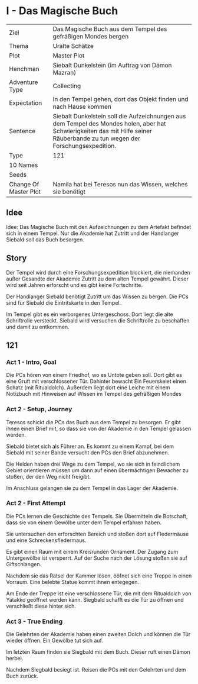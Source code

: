 # I - Das Magische Buch

| | |
|---|---|
|Ziel|Das Magische Buch aus dem Tempel des gefräßigen Mondes bergen|
|Thema|Uralte Schätze|
|Plot|Master Plot|
|Henchman|Siebalt Dunkelstein (im Auftrag von Dämon Mazran)|
|Adventure Type|Collecting|
|Expectation|In den Tempel gehen, dort das Objekt finden und nach Hause kommen|
|Sentence|Siebalt Dunkelstein soll die Aufzeichnungen aus dem Tempel des Mondes holen, aber hat Schwierigkeiten das mit Hilfe seiner Räuberbande zu tun wegen der Forschungsexpedition.|
|Type|121| 
| 10 Names| |
|Seeds| |
|Change Of Master Plot|Namila hat bei Teresos nun das Wissen, welches sie benötigt|

## Idee
Idee: Das Magische Buch mit den Aufzeichnungen zu dem Artefakt befindet sich in einem Tempel.
Nur die Akademie hat Zutritt und der Handlanger Siebald soll das Buch besorgen.

## Story
Der Tempel wird durch eine Forschungsexpedition blockiert, die niemanden außer
Gesandte der Akademie Zutritt zu dem alten Tempel gewährt. Dieser wird seit 
Jahren erforscht und es gibt keine Fortschritte.

Der Handlanger Siebald benötigt Zutritt um das Wissen zu bergen. 
Die PCs sind für Siebald die Eintritskarte in den Tempel.

Im Tempel gibt es ein verborgenes Untergeschoss. Dort liegt die alte Schriftrolle versteckt.
Siebald wird versuchen die Schriftrolle zu beschaffen und damit zu entkommen.

## 121
### Act 1 - Intro, Goal
Die PCs hören von einem Friedhof, wo es Untote geben soll. Dort gibt es eine Gruft mit 
verschlossener Tür. Dahinter bewacht Ein Feuerskelet einen Schatz (mit Ritualdolch). 
Außerdem liegt dort eine Leiche mit einem Notizbuch mit Hinweisen auf Wissen im Tempel des 
gefräßigen Mondes

### Act 2 - Setup, Journey
Teresos schickt die PCs das Buch aus dem Tempel zu besorgen. Er gibt ihnen einen Brief mit,
so dass sie von der Akademie in den Tempel gelassen werden.

Siebald bietet sich als Führer an. Es kommt zu einem Kampf, bei dem Siebald mit seiner Bande
versucht den PCs den Brief abzunehmen.

Die Helden haben drei Wege zu dem Tempel, wo sie sich in feindlichem Gebiet orientieren müssen
um dann auf einen übermächtigen Bewacher zu stoßen, der den Weg nicht freigibt.

Im Anschluss gelangen sie zu dem Tempel in das Lager der Akademie.

### Act 2 - First Attempt
Die PCs lernen die Geschichte des Tempels. Sie Übermitteln die Botschaft, dass sie von einem
Gewölbe unter dem Tempel erfahren haben.

Sie untersuchen den erforschten Bereich und stoßen dort auf Fledermäuse und eine 
Schreckensfledermaus.

Es gibt einen Raum mit einem Kreisrunden Ornament. Der Zugang zum Untergewölbe ist versperrt.
Auf der Suche nach der Lösung stoßen sie auf Giftschlangen.

Nachdem sie das Rätsel der Kammer lösen, ööfnet sich eine Treppe in einen Vorraum. Eine
belebte Statue kommt ihnen entegegen.

Am Ende der Treppe ist eine verschlossene Tür, die mit dem Ritualdolch von Yatakko geöffnet
werden kann. Siegbald schafft es die Tür zu öffnen und verschließt diese hinter sich.

### Act 3 - True Ending
Die Gelehrten der Akademie haben einen zweiten Dolch und können die Tür wieder öffnen. Ein
Gewölbe tut sich auf.





Im letzten Raum finden sie Siegbald mit dem Buch. Dieser ruft einen Dämon herbei.

Nachdem Siegbald besiegt ist. Reisen die PCs mit den Gelehrten und dem Buch zurück. 